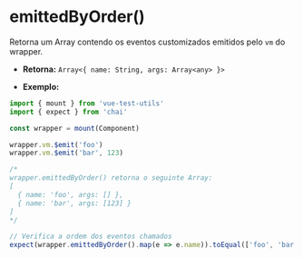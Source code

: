 # emittedByOrder()

Retorna um Array contendo os eventos customizados emitidos pelo `vm` do wrapper.

- **Retorna:** `Array<{ name: String, args: Array<any> }>`

- **Exemplo:**

```js
import { mount } from 'vue-test-utils'
import { expect } from 'chai'

const wrapper = mount(Component)

wrapper.vm.$emit('foo')
wrapper.vm.$emit('bar', 123)

/*
wrapper.emittedByOrder() retorna o seguinte Array:
[
  { name: 'foo', args: [] },
  { name: 'bar', args: [123] }
]
*/

// Verifica a ordem dos eventos chamados
expect(wrapper.emittedByOrder().map(e => e.name)).toEqual(['foo', 'bar'])
```
